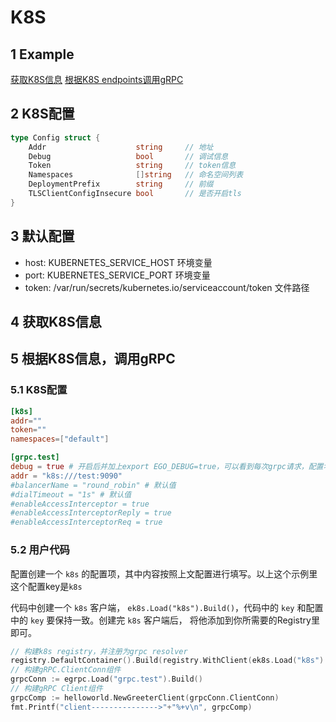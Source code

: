 # K8S
## 1 Example
[获取K8S信息](https://github.com/gotomicro/ego-component/tree/master/ek8s/examples/kubernetesinfo)
[根据K8S endpoints调用gRPC](https://github.com/gotomicro/ego-component/tree/master/ek8s/examples/kubegrpc)

## 2 K8S配置
```go
type Config struct {
    Addr                    string     // 地址
    Debug                   bool       // 调试信息
    Token                   string     // token信息
    Namespaces              []string   // 命名空间列表
    DeploymentPrefix        string     // 前缀
    TLSClientConfigInsecure bool       // 是否开启tls
}
```

## 3 默认配置
* host: KUBERNETES_SERVICE_HOST 环境变量
* port: KUBERNETES_SERVICE_PORT 环境变量
* token: /var/run/secrets/kubernetes.io/serviceaccount/token 文件路径

## 4 获取K8S信息

## 5 根据K8S信息，调用gRPC
### 5.1 K8S配置
```toml
[k8s]
addr=""
token=""
namespaces=["default"]

[grpc.test]
debug = true # 开启后并加上export EGO_DEBUG=true，可以看到每次grpc请求，配置名、地址、耗时、请求数据、响应数据
addr = "k8s:///test:9090"
#balancerName = "round_robin" # 默认值
#dialTimeout = "1s" # 默认值
#enableAccessInterceptor = true
#enableAccessInterceptorReply = true
#enableAccessInterceptorReq = true
```
### 5.2 用户代码
配置创建一个 ``k8s`` 的配置项，其中内容按照上文配置进行填写。以上这个示例里这个配置key是``k8s``

代码中创建一个 ``k8s`` 客户端， ``ek8s.Load("k8s").Build()``，代码中的 ``key`` 和配置中的 ``key`` 要保持一致。创建完 ``k8s`` 客户端后， 将他添加到你所需要的Registry里即可。

```go
// 构建k8s registry，并注册为grpc resolver
registry.DefaultContainer().Build(registry.WithClient(ek8s.Load("k8s").Build()))
// 构建gRPC.ClientConn组件
grpcConn := egrpc.Load("grpc.test").Build()
// 构建gRPC Client组件
grpcComp := helloworld.NewGreeterClient(grpcConn.ClientConn)
fmt.Printf("client--------------->"+"%+v\n", grpcComp)
```